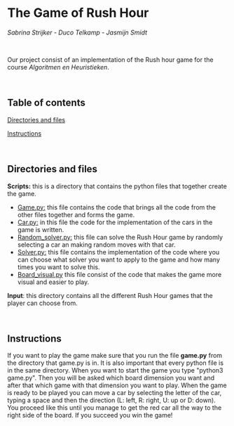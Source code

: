 # The Game of Rush Hour
*Sabrina Strijker - Duco Telkamp - Jasmijn Smidt*

<br>

Our project consist of an implementation of the Rush hour game for the course *Algoritmen en Heuristieken*.

<br>

## Table of contents

[Directories and files](#directories-and-files)

[Instructions](#instructions)

<br>

## Directories and files

**Scripts:** this is a directory that contains the python files that together create the game.
- [Game.py:](/game.py) this file contains the code that brings all the code from the other files together and forms the game.
- [Car.py:](/car.py) in this file the code for the implementation of the cars in the game is written.
- [Random_solver.py:](/random_solver.py) this file can solve the Rush Hour game by randomly selecting a car an making random moves with that car.
- [Solver.py:](/solver.py) this file contains the implementation of the code where you can choose what solver you want to apply to the game and how many times you want to solve this.
- [Board_visual.py](/board_visual.py) this file consist of the code that makes the game more visual and easier to play.

**Input**: this directory contains all the different Rush Hour games that the player can choose from.

<br>

## Instructions

If you want to play the game make sure that you run the file **game.py** from the directory that game.py is in. It is also important that every python file is in the same directory. When you want to start the game you type "python3 game.py". Then you will be asked which board dimension you want and after that which game with that dimension you want to play. When the game is ready to be played you can move a car by selecting the letter of the car, typing a space and then the direction (L: left, R: right, U: up or D: down). You proceed like this until you manage to get the red car all the way to the right side of the board. If you succeed you win the game!
